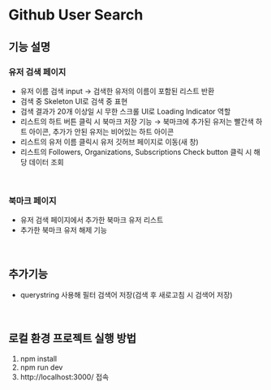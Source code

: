 # Github User Search

## 기능 설명

### 유저 검색 페이지

- 유저 이름 검색 input → 검색한 유저의 이름이 포함된 리스트 반환
- 검색 중 Skeleton UI로 검색 중 표현
- 검색 결과가 20개 이상일 시 무한 스크롤 UI로 Loading Indicator 역할
- 리스트의 하트 버튼 클릭 시 북마크 저장 기능 → 북마크에 추가된 유저는 빨간색 하트 아이콘, 추가가 안된 유저는 비어있는 하트 아이콘
- 리스트의 유저 이름 클릭시 유저 깃허브 페이지로 이동(새 창)
- 리스트의 Followers, Organizations, Subscriptions Check button 클릭 시 해당 데이터 조회

<br />

### 북마크 페이지

- 유저 검색 페이지에서 추가한 북마크 유저 리스트
- 추가한 북마크 유저 해제 기능

<br />

## 추가기능

- querystring 사용해 필터 검색어 저장(검색 후 새로고침 시 검색어 저장)

<br />

## 로컬 환경 프로젝트 실행 방법

1. npm install
2. npm run dev
3. http://localhost:3000/ 접속
